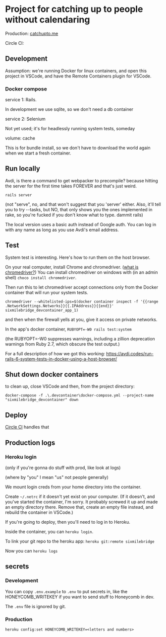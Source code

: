 # Project for catching up to people without calendaring

Production: [catchupto.me](https://catchupto.me)

Circle CI: [![<gracefuldev>](https://circleci.com/gh/gracefuldev/sixmilebridge.svg?style=svg)](https://app.circleci.com/pipelines/github/gracefuldev/sixmilebridge)

## Development

Assumption: we're running Docker for linux containers, and open this project in VSCode, and have the Remote Containers plugin for VSCode.

### Docker compose

service 1: Rails.

In development we use sqlite, so we don't need a db container

service 2: Selenium

Not yet used; it's for headlessly running system tests, someday

volume: cache

This is for bundle install, so we don't have to download the world again when we start a fresh container.

## Run locally

Avdi, is there a command to get webpacker to precompile? because hitting the server for the first time takes FOREVER and that's just weird.

`rails server`

(not "serve", no, and that won't suggest that you 'server' either. Also, it'll tell you to try --tasks, but NO, that only shows you the ones implemented in rake, so you're fucked if you don't know what to type. dammit rails)

The local version uses a basic auth instead of Google auth. You can log in with any name as long as you use Avdi's email address.

## Test

System test is interesting. Here's how to run them on the host browser.

On your real computer, install Chrome and chromedriver. ([what is chromedriver?](https://avdi.codes/rails-6-system-tests-from-top-to-bottom/)) You can install chromedriver on windows with (in an admin shell) `choco install chromedriver`.

Then run this to let chromedriver accept connections only from the Docker container that will run your system tests.

```
chromedriver --whitelisted-ips=$(docker container inspect -f '{{range .NetworkSettings.Networks}}{{.IPAddress}}{{end}}'  sixmilebridge_devcontainer_app_1)
```

and then when the firewall yells at you, give it access on private networks.

In the app's docker container, `RUBYOPT=-W0 rails test:system`

(the RUBYOPT=-W0 suppresses warnings, including a zillion deprecation warnings from Ruby 2.7, which obscure the test output.)

For a full description of how we got this working: https://avdi.codes/run-rails-6-system-tests-in-docker-using-a-host-browser/

## Shut down docker containers

to clean up, close VSCode and then, from the project directory:

`docker-compose -f .\.devcontainer\docker-compose.yml --project-name "sixmilebridge_devcontainer" down`

## Deploy

[Circle CI](https://app.circleci.com/pipelines/github/gracefuldev/sixmilebridge) handles that

## Production logs

### Heroku login

(only if you're gonna do stuff with prod, like look at logs)

(where by "you" I mean "us" not people generally)

We mount login creds from your home directory into the container.

Create `~/.netrc` if it doesn't yet exist on your computer. (If it doesn't, and you've started the container, I'm sorry. It probably screwed it up and made an empty directory there. Remove that, create an empty file instead, and rebuild the container in VSCode.)

If you're going to deploy, then you'll need to log in to Heroku.

Inside the container, you can `heroku login`.

To link your git repo to the heroku app: `heroku git:remote sixmilebridge`

Now you can `heroku logs`

## secrets

### Development

You can copy `.env.example` to `.env` to put secrets in, like the HONEYCOMB_WRITEKEY if you want to send stuff to Honeycomb in dev.

The `.env` file is ignored by git.

### Production

`heroku config:set HONEYCOMB_WRITEKEY=<letters and numbers>`
